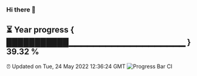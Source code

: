 ### Hi there 👋
⏳ Year progress { ███████████▁▁▁▁▁▁▁▁▁▁▁▁▁▁▁▁▁▁▁ } 39.32 %
---
⏰ Updated on Tue, 24 May 2022 12:36:24 GMT
![Progress Bar CI](https://github.com/liununu/liununu/workflows/Progress%20Bar%20CI/badge.svg)
